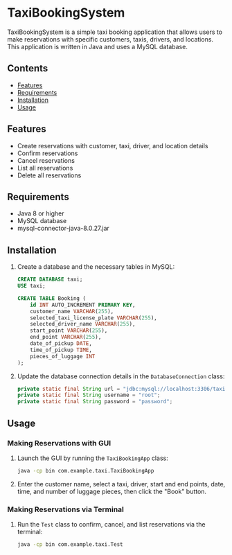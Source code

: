 # TaxiBookingSystem

TaxiBookingSystem is a simple taxi booking application that allows users to make reservations with specific customers, taxis, drivers, and locations. This application is written in Java and uses a MySQL database.

## Contents

- [Features](#features)
- [Requirements](#requirements)
- [Installation](#installation)
- [Usage](#usage)

## Features

- Create reservations with customer, taxi, driver, and location details
- Confirm reservations
- Cancel reservations
- List all reservations
- Delete all reservations

## Requirements

- Java 8 or higher
- MySQL database
- mysql-connector-java-8.0.27.jar

## Installation

1. Create a database and the necessary tables in MySQL:
    ```sql
    CREATE DATABASE taxi;
    USE taxi;
    
    CREATE TABLE Booking (
        id INT AUTO_INCREMENT PRIMARY KEY,
        customer_name VARCHAR(255),
        selected_taxi_license_plate VARCHAR(255),
        selected_driver_name VARCHAR(255),
        start_point VARCHAR(255),
        end_point VARCHAR(255),
        date_of_pickup DATE,
        time_of_pickup TIME,
        pieces_of_luggage INT
    );
    ```

2. Update the database connection details in the `DatabaseConnection` class:
    ```java
    private static final String url = "jdbc:mysql://localhost:3306/taxi";
    private static final String username = "root";
    private static final String password = "password";
    ```

## Usage

### Making Reservations with GUI

1. Launch the GUI by running the `TaxiBookingApp` class:
    ```bash
    java -cp bin com.example.taxi.TaxiBookingApp
    ```

2. Enter the customer name, select a taxi, driver, start and end points, date, time, and number of luggage pieces, then click the "Book" button.

### Making Reservations via Terminal

1. Run the `Test` class to confirm, cancel, and list reservations via the terminal:
    ```bash
    java -cp bin com.example.taxi.Test
    ```
